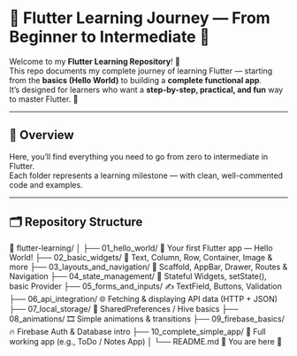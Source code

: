 # 🌈 Flutter Learning Journey — From Beginner to Intermediate 🚀

Welcome to my **Flutter Learning Repository**! 💙  
This repo documents my complete journey of learning Flutter — starting from the **basics (Hello World)** to building a **complete functional app**.  
It’s designed for learners who want a **step-by-step, practical, and fun** way to master Flutter. 💪

---

## 📘 Overview
Here, you’ll find everything you need to go from zero to intermediate in Flutter.  
Each folder represents a learning milestone — with clean, well-commented code and examples.

---

## 🗂️ Repository Structure
📁 flutter-learning/
│
├── 01_hello_world/ 🍼 Your first Flutter app — Hello World!
├── 02_basic_widgets/ 🧱 Text, Column, Row, Container, Image & more
├── 03_layouts_and_navigation/ 🧭 Scaffold, AppBar, Drawer, Routes & Navigation
├── 04_state_management/ 🧠 Stateful Widgets, setState(), basic Provider
├── 05_forms_and_inputs/ ✍️ TextField, Buttons, Validation
├── 06_api_integration/ 🌐 Fetching & displaying API data (HTTP + JSON)
├── 07_local_storage/ 💾 SharedPreferences / Hive basics
├── 08_animations/ 🎞️ Simple animations & transitions
├── 09_firebase_basics/ 🔥 Firebase Auth & Database intro
├── 10_complete_simple_app/ 🏁 Full working app (e.g., ToDo / Notes App)
│
└── README.md 📖 You are here 🙂

